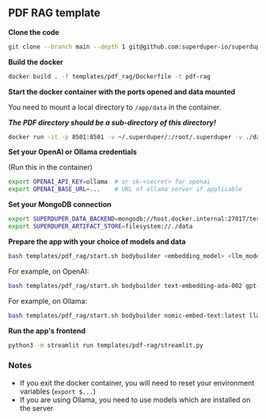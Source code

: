 ## PDF RAG template

**Clone the code**

```bash
git clone --branch main --depth 1 git@github.com:superduper-io/superduper.git
```

**Build the docker**

```bash
docker build . -f templates/pdf_rag/Dockerfile -t pdf-rag
```

**Start the docker container with the ports opened and data mounted**

You need to mount a local directory to `/app/data` in the container.

***The PDF directory should be a sub-directory of this directory!***

```bash
docker run -it -p 8501:8501 -v ~/.superduper/:/root/.superduper -v ./data/:/app/data pdf-rag bash
```

**Set your OpenAI or Ollama credentials**

(Run this in the container)

```bash
export OPENAI_API_KEY=ollama  # or sk-<secret> for openai
export OPENAI_BASE_URL=...    # URL of ollama server if applicable
```

**Set your MongoDB connection**

```bash
export SUPERDUPER_DATA_BACKEND=mongodb://host.docker.internal:27017/test_db
export SUPERDUPER_ARTIFACT_STORE=filesystem://./data
```

**Prepare the app with your choice of models and data**

```bash
bash templates/pdf_rag/start.sh bodybuilder <embedding_model> <llm_model>
```

For example, on OpenAI:

```bash
bash templates/pdf_rag/start.sh bodybuilder text-embedding-ada-002 gpt-3.5-turbo
```

For example, on Ollama:

```bash
bash templates/pdf_rag/start.sh bodybuilder nomic-embed-text:latest llama3.1:70b
```

**Run the app's frontend**

```bash
python3 -m streamlit run templates/pdf-rag/streamlit.py
```

### Notes

- If you exit the docker container, you will need to reset your environment variables (`export $...`)
- If you are using Ollama, you need to use models which are installed on the server
